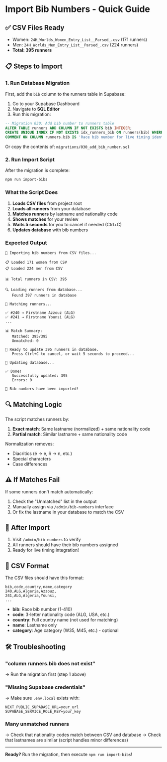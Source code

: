 # Import Bib Numbers - Quick Guide

## ✅ CSV Files Ready

- Women: `24H_Worlds_Women_Entry_List__Parsed_.csv` (171 runners)
- Men: `24H_Worlds_Men_Entry_List__Parsed_.csv` (224 runners)
- **Total: 395 runners**

## 📋 Steps to Import

### 1. Run Database Migration

First, add the `bib` column to the runners table in Supabase:

1. Go to your Supabase Dashboard
2. Navigate to **SQL Editor**
3. Run this migration:

```sql
-- Migration 030: Add bib number to runners table
ALTER TABLE runners ADD COLUMN IF NOT EXISTS bib INTEGER;
CREATE UNIQUE INDEX IF NOT EXISTS idx_runners_bib ON runners(bib) WHERE bib IS NOT NULL;
COMMENT ON COLUMN runners.bib IS 'Race bib number for live timing identification';
```

Or copy the contents of: `migrations/030_add_bib_number.sql`

### 2. Run Import Script

After the migration is complete:

```bash
npm run import-bibs
```

### What the Script Does

1. **Loads CSV files** from project root
2. **Loads all runners** from your database
3. **Matches runners** by lastname and nationality code
4. **Shows matches** for your review
5. **Waits 5 seconds** for you to cancel if needed (Ctrl+C)
6. **Updates database** with bib numbers

### Expected Output

```
🔢 Importing bib numbers from CSV files...

📋 Loaded 171 women from CSV
📋 Loaded 224 men from CSV

📊 Total runners in CSV: 395

🔍 Loading runners from database...
   Found 397 runners in database

🔗 Matching runners...

✅ #240 → Firstname Azzouz (ALG)
✅ #241 → Firstname Younsi (ALG)
...

📊 Match Summary:
   Matched: 395/395
   Unmatched: 0

🔄 Ready to update 395 runners in database.
   Press Ctrl+C to cancel, or wait 5 seconds to proceed...

💾 Updating database...

✅ Done!
   Successfully updated: 395
   Errors: 0

🎉 Bib numbers have been imported!
```

## 🔍 Matching Logic

The script matches runners by:

1. **Exact match**: Same lastname (normalized) + same nationality code
2. **Partial match**: Similar lastname + same nationality code

Normalization removes:

- Diacritics (é → e, ñ → n, etc.)
- Special characters
- Case differences

## ⚠️ If Matches Fail

If some runners don't match automatically:

1. Check the "Unmatched" list in the output
2. Manually assign via `/admin/bib-numbers` interface
3. Or fix the lastname in your database to match the CSV

## 🎯 After Import

1. Visit `/admin/bib-numbers` to verify
2. All runners should have their bib numbers assigned
3. Ready for live timing integration!

## 📝 CSV Format

The CSV files should have this format:

```csv
bib,code,country,name,category
240,ALG,Algeria,Azzouz,
241,ALG,Algeria,Younsi,
...
```

- **bib**: Race bib number (1-410)
- **code**: 3-letter nationality code (ALG, USA, etc.)
- **country**: Full country name (not used for matching)
- **name**: Lastname only
- **category**: Age category (W35, M45, etc.) - optional

## 🛠️ Troubleshooting

### "column runners.bib does not exist"

→ Run the migration first (step 1 above)

### "Missing Supabase credentials"

→ Make sure `.env.local` exists with:

```
NEXT_PUBLIC_SUPABASE_URL=your_url
SUPABASE_SERVICE_ROLE_KEY=your_key
```

### Many unmatched runners

→ Check that nationality codes match between CSV and database
→ Check that lastnames are similar (script handles minor differences)

---

**Ready?** Run the migration, then execute `npm run import-bibs`!


